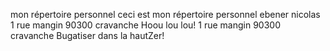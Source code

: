 ﻿ mon répertoire personnel 
 ceci est mon répertoire personnel
 ebener nicolas
 1 rue mangin 90300 cravanche
Hoou lou lou!
1 rue mangin 90300 cravanche
Bugatiser dans la hautZer!
